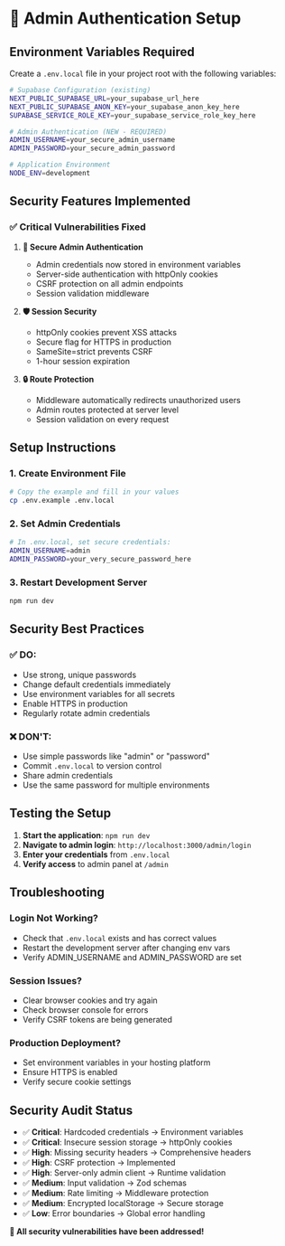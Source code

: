 # 🔐 Admin Authentication Setup

## Environment Variables Required

Create a `.env.local` file in your project root with the following variables:

```bash
# Supabase Configuration (existing)
NEXT_PUBLIC_SUPABASE_URL=your_supabase_url_here
NEXT_PUBLIC_SUPABASE_ANON_KEY=your_supabase_anon_key_here
SUPABASE_SERVICE_ROLE_KEY=your_supabase_service_role_key_here

# Admin Authentication (NEW - REQUIRED)
ADMIN_USERNAME=your_secure_admin_username
ADMIN_PASSWORD=your_secure_admin_password

# Application Environment
NODE_ENV=development
```

## Security Features Implemented

### ✅ **Critical Vulnerabilities Fixed**

1. **🔐 Secure Admin Authentication**
   - Admin credentials now stored in environment variables
   - Server-side authentication with httpOnly cookies
   - CSRF protection on all admin endpoints
   - Session validation middleware

2. **🛡️ Session Security**
   - httpOnly cookies prevent XSS attacks
   - Secure flag for HTTPS in production
   - SameSite=strict prevents CSRF
   - 1-hour session expiration

3. **🔒 Route Protection**
   - Middleware automatically redirects unauthorized users
   - Admin routes protected at server level
   - Session validation on every request

## Setup Instructions

### 1. Create Environment File
```bash
# Copy the example and fill in your values
cp .env.example .env.local
```

### 2. Set Admin Credentials
```bash
# In .env.local, set secure credentials:
ADMIN_USERNAME=admin
ADMIN_PASSWORD=your_very_secure_password_here
```

### 3. Restart Development Server
```bash
npm run dev
```

## Security Best Practices

### ✅ **DO:**
- Use strong, unique passwords
- Change default credentials immediately
- Use environment variables for all secrets
- Enable HTTPS in production
- Regularly rotate admin credentials

### ❌ **DON'T:**
- Use simple passwords like "admin" or "password"
- Commit `.env.local` to version control
- Share admin credentials
- Use the same password for multiple environments

## Testing the Setup

1. **Start the application**: `npm run dev`
2. **Navigate to admin login**: `http://localhost:3000/admin/login`
3. **Enter your credentials** from `.env.local`
4. **Verify access** to admin panel at `/admin`

## Troubleshooting

### Login Not Working?
- Check that `.env.local` exists and has correct values
- Restart the development server after changing env vars
- Verify ADMIN_USERNAME and ADMIN_PASSWORD are set

### Session Issues?
- Clear browser cookies and try again
- Check browser console for errors
- Verify CSRF tokens are being generated

### Production Deployment?
- Set environment variables in your hosting platform
- Ensure HTTPS is enabled
- Verify secure cookie settings

## Security Audit Status

- ✅ **Critical**: Hardcoded credentials → Environment variables
- ✅ **Critical**: Insecure session storage → httpOnly cookies
- ✅ **High**: Missing security headers → Comprehensive headers
- ✅ **High**: CSRF protection → Implemented
- ✅ **High**: Server-only admin client → Runtime validation
- ✅ **Medium**: Input validation → Zod schemas
- ✅ **Medium**: Rate limiting → Middleware protection
- ✅ **Medium**: Encrypted localStorage → Secure storage
- ✅ **Low**: Error boundaries → Global error handling

**🎉 All security vulnerabilities have been addressed!**
